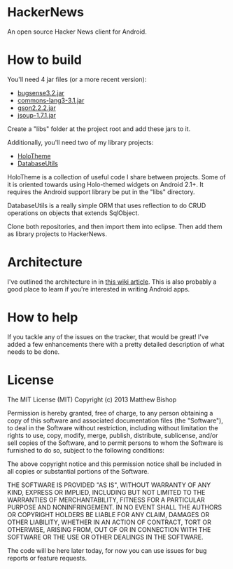 HackerNews
==========

An open source Hacker News client for Android.

# How to build

You'll need 4 jar files (or a more recent version):

- [bugsense3.2.jar](https://www.bugsense.com/docs)
- [commons-lang3-3.1.jar](http://commons.apache.org/lang/download_lang.cgi)
- [gson2.2.2.jar](http://code.google.com/p/google-gson/)
- [jsoup-1.7.1.jar](http://jsoup.org/)

Create a "libs" folder at the project root and add these jars to it.

Additionally, you'll need two of my library projects:

- [HoloTheme](https://github.com/bishopmatthew/HoloTheme)
- [DatabaseUtils](https://github.com/bishopmatthew/DatabaseUtils)

HoloTheme is a collection of useful code I share between projects. Some of it is oriented towards using Holo-themed widgets on Android 2.1+. It requires the Android support library be put in the "libs" directory.

DatabaseUtils is a really simple ORM that uses reflection to do CRUD operations on objects that extends SqlObject. 

Clone both repositories, and then import them into eclipse. Then add them as library projects to HackerNews.

# Architecture

I've outlined the architecture in in [this wiki article](https://github.com/bishopmatthew/DatabaseUtils/wiki/Architecture). This is also probably a good place to learn if you're interested in writing Android apps.

# How to help

If you tackle any of the issues on the tracker, that would be great! I've added a few enhancements there with a pretty detailed description of what needs to be done.

# License

The MIT License (MIT)
Copyright (c) 2013 Matthew Bishop

Permission is hereby granted, free of charge, to any person obtaining a copy of this software and associated documentation files (the "Software"), to deal in the Software without restriction, including without limitation the rights to use, copy, modify, merge, publish, distribute, sublicense, and/or sell copies of the Software, and to permit persons to whom the Software is furnished to do so, subject to the following conditions:

The above copyright notice and this permission notice shall be included in all copies or substantial portions of the Software.

THE SOFTWARE IS PROVIDED "AS IS", WITHOUT WARRANTY OF ANY KIND, EXPRESS OR IMPLIED, INCLUDING BUT NOT LIMITED TO THE WARRANTIES OF MERCHANTABILITY, FITNESS FOR A PARTICULAR PURPOSE AND NONINFRINGEMENT. IN NO EVENT SHALL THE AUTHORS OR COPYRIGHT HOLDERS BE LIABLE FOR ANY CLAIM, DAMAGES OR OTHER LIABILITY, WHETHER IN AN ACTION OF CONTRACT, TORT OR OTHERWISE, ARISING FROM, OUT OF OR IN CONNECTION WITH THE SOFTWARE OR THE USE OR OTHER DEALINGS IN THE SOFTWARE.


The code will be here later today, for now you can use issues for bug reports or feature requests.
